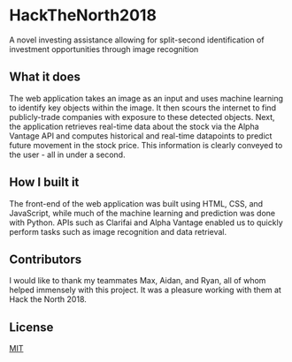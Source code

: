 # HackTheNorth2018
A novel investing assistance allowing for split-second identification of investment opportunities through image recognition

## What it does
The web application takes an image as an input and uses machine learning to identify key objects within the image. It then scours the internet to find publicly-trade companies with exposure to these detected objects. Next, the application retrieves real-time data about the stock via the Alpha Vantage API and computes historical and real-time datapoints to predict future movement in the stock price. This information is clearly conveyed to the user - all in under a second.

## How I built it
The front-end of the web application was built using HTML, CSS, and JavaScript, while much of the machine learning and prediction was done with Python. APIs such as Clarifai and Alpha Vantage enabled us to quickly perform tasks such as image recognition and data retrieval.

## Contributors
I would like to thank my teammates Max, Aidan, and Ryan, all of whom helped immensely with this project. It was a pleasure working with them at Hack the North 2018.

## License
[MIT](https://choosealicense.com/licenses/mit/)
